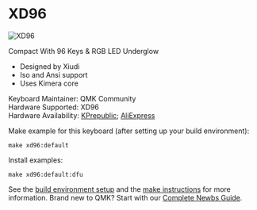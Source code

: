 # XD96

![XD96](https://cdn.shopify.com/s/files/1/2711/4238/products/xd96_pcb_1024x1024.jpg?v=1515425370)

Compact With 96 Keys & RGB LED Underglow
- Designed by Xiudi
- Iso and Ansi support
- Uses Kimera core

Keyboard Maintainer: QMK Community  
Hardware Supported: XD96  
Hardware Availability: [KPrepublic](https://kprepublic.com/products/xd96-pcb-90-custom-mechanical-keyboard-supports-tkg-tools-underglow-rgb-programmed); [AliExpress](https://aliexpress.com/item/cospad-Custom-Mechanical-Keyboard-Kit-up-tp-24-keys-Supports-TKG-TOOLS-Underglow-RGB-PCB-20/32818383873.html)

Make example for this keyboard (after setting up your build environment):

    make xd96:default

Install examples:

    make xd96:default:dfu

See the [build environment setup](https://docs.qmk.fm/#/getting_started_build_tools) and the [make instructions](https://docs.qmk.fm/#/getting_started_make_guide) for more information. Brand new to QMK? Start with our [Complete Newbs Guide](https://docs.qmk.fm/#/newbs).
